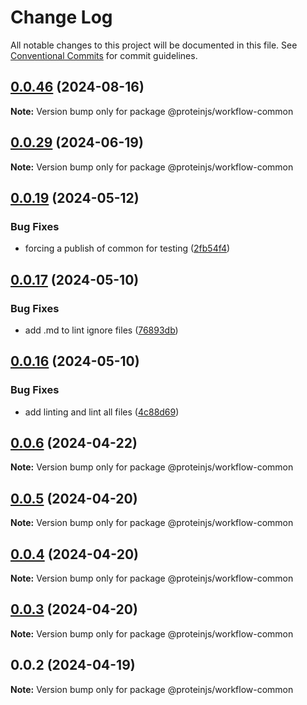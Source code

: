 # Change Log

All notable changes to this project will be documented in this file.
See [Conventional Commits](https://conventionalcommits.org) for commit guidelines.

## [0.0.46](https://github.com/proteinjs/workflow/compare/@proteinjs/workflow-common@0.0.45...@proteinjs/workflow-common@0.0.46) (2024-08-16)

**Note:** Version bump only for package @proteinjs/workflow-common





## [0.0.29](https://github.com/proteinjs/workflow/compare/@proteinjs/workflow-common@0.0.28...@proteinjs/workflow-common@0.0.29) (2024-06-19)

**Note:** Version bump only for package @proteinjs/workflow-common





## [0.0.19](https://github.com/proteinjs/workflow/compare/@proteinjs/workflow-common@0.0.18...@proteinjs/workflow-common@0.0.19) (2024-05-12)


### Bug Fixes

* forcing a publish of common for testing ([2fb54f4](https://github.com/proteinjs/workflow/commit/2fb54f4e6af4cad4c42298b529aa12f52f848f94))





## [0.0.17](https://github.com/proteinjs/workflow/compare/@proteinjs/workflow-common@0.0.16...@proteinjs/workflow-common@0.0.17) (2024-05-10)


### Bug Fixes

* add .md to lint ignore files ([76893db](https://github.com/proteinjs/workflow/commit/76893dbdf3dd85ab588c8d835580844a019d857f))





## [0.0.16](https://github.com/proteinjs/workflow/compare/@proteinjs/workflow-common@0.0.15...@proteinjs/workflow-common@0.0.16) (2024-05-10)


### Bug Fixes

* add linting and lint all files ([4c88d69](https://github.com/proteinjs/workflow/commit/4c88d6923c356c70f2c30f7a4145c94c9742569e))





## [0.0.6](https://github.com/proteinjs/workflow/compare/@proteinjs/workflow-common@0.0.5...@proteinjs/workflow-common@0.0.6) (2024-04-22)

**Note:** Version bump only for package @proteinjs/workflow-common

## [0.0.5](https://github.com/proteinjs/workflow/compare/@proteinjs/workflow-common@0.0.4...@proteinjs/workflow-common@0.0.5) (2024-04-20)

**Note:** Version bump only for package @proteinjs/workflow-common

## [0.0.4](https://github.com/proteinjs/workflow/compare/@proteinjs/workflow-common@0.0.3...@proteinjs/workflow-common@0.0.4) (2024-04-20)

**Note:** Version bump only for package @proteinjs/workflow-common

## [0.0.3](https://github.com/proteinjs/workflow/compare/@proteinjs/workflow-common@0.0.2...@proteinjs/workflow-common@0.0.3) (2024-04-20)

**Note:** Version bump only for package @proteinjs/workflow-common

## 0.0.2 (2024-04-19)

**Note:** Version bump only for package @proteinjs/workflow-common
